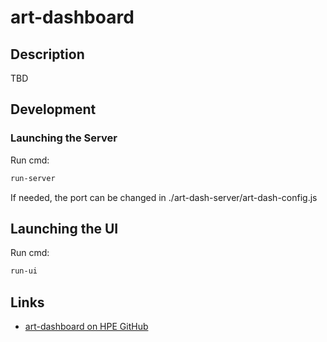 # art-dashboard

## Description

TBD

## Development

### Launching the Server
Run cmd:
```sh
run-server
```

If needed, the port can be changed in ./art-dash-server/art-dash-config.js

## Launching the UI
Run cmd:
```sh
run-ui
```

## Links

- [art-dashboard on HPE GitHub](https://github.hpe.com/uri-kalish/art-dashboard)
